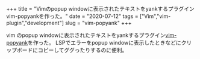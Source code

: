 +++
title = "Vimのpopup windowに表示されたテキストをyankするプラグインvim-popyankを作った。"
date = "2020-07-12"
tags = ["Vim","vim-plugin","development"]
slug = "vim-popyank"
+++


vim のpopup windowに表示されたテキストをyankするプラグイン[vim-popyank](https://github.com/biosugar0/vim-popyank)を作った。
LSPでエラーをpopup windowに表示したときなどにクリップボードにコピーしてググったりするのに便利。
